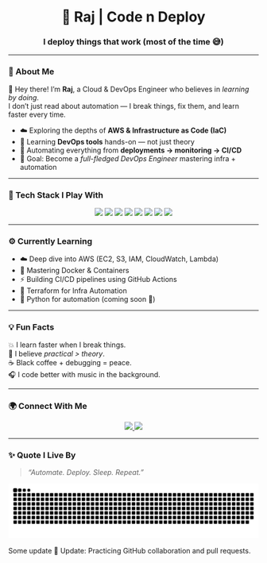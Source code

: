 <!-- Raj | Code n Deploy -->

<h1 align="center">🚀 Raj | Code n Deploy</h1>
<h3 align="center">I deploy things that work (most of the time 😅)</h3>

---

### 🌟 About Me  

👋 Hey there! I’m **Raj**, a Cloud & DevOps Engineer who believes in *learning by doing*.  
I don’t just read about automation — I break things, fix them, and learn faster every time.  

- ☁️ Exploring the depths of **AWS & Infrastructure as Code (IaC)**  
- 🧠 Learning **DevOps tools** hands-on — not just theory  
- 🧩 Automating everything from **deployments → monitoring → CI/CD**  
- 🎯 Goal: Become a *full-fledged DevOps Engineer* mastering infra + automation  

---

### 🧰 Tech Stack I Play With  

<p align="center">
  <img src="https://img.shields.io/badge/AWS-FF9900?style=for-the-badge&logo=amazonaws&logoColor=white"/>
  <img src="https://img.shields.io/badge/Linux-FCC624?style=for-the-badge&logo=linux&logoColor=black"/>
  <img src="https://img.shields.io/badge/Docker-2496ED?style=for-the-badge&logo=docker&logoColor=white"/>
  <img src="https://img.shields.io/badge/Terraform-7B42BC?style=for-the-badge&logo=terraform&logoColor=white"/>
  <img src="https://img.shields.io/badge/Git-F05032?style=for-the-badge&logo=git&logoColor=white"/>
  <img src="https://img.shields.io/badge/GitHub Actions-2088FF?style=for-the-badge&logo=githubactions&logoColor=white"/>
  <img src="https://img.shields.io/badge/Jenkins-D24939?style=for-the-badge&logo=jenkins&logoColor=white"/>
  <img src="https://img.shields.io/badge/Bash-4EAA25?style=for-the-badge&logo=gnubash&logoColor=white"/>
</p>

---

### ⚙️ Currently Learning  
- ☁️ Deep dive into AWS (EC2, S3, IAM, CloudWatch, Lambda)  
- 🐳 Mastering Docker & Containers  
- ⚡ Building CI/CD pipelines using GitHub Actions  
- 📜 Terraform for Infra Automation  
- 🧠 Python for automation (coming soon 👀)

---

### 💡 Fun Facts  

💥 I learn faster when I break things.  
🧠 I believe *practical > theory*.  
☕ Black coffee + debugging = peace.  
🎧 I code better with music in the background.  

---

### 🌍 Connect With Me  

<p align="center">
  <a href="https://www.linkedin.com/" target="_blank">
    <img src="https://img.shields.io/badge/LinkedIn-blue?style=for-the-badge&logo=linkedin&logoColor=white"/>
  </a>
  <a href="https://github.com/codendeploy" target="_blank">
    <img src="https://img.shields.io/badge/GitHub-grey?style=for-the-badge&logo=github&logoColor=white"/>
  </a>
</p>

---

### ✨ Quote I Live By  
> *“Automate. Deploy. Sleep. Repeat.”*  

<p align="center">
  <img src="https://raw.githubusercontent.com/Platane/snk/output/github-contribution-grid-snake.svg" alt="snake animation" />
</p>
Some update
🔄 Update: Practicing GitHub collaboration and pull requests.
